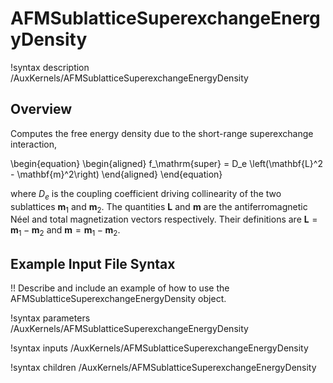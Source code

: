 # AFMSublatticeSuperexchangeEnergyDensity

!syntax description /AuxKernels/AFMSublatticeSuperexchangeEnergyDensity

## Overview

Computes the free energy density due to the short-range superexchange interaction,

\begin{equation}
  \begin{aligned}
    f_\mathrm{super} = D_e \left(\mathbf{L}^2 - \mathbf{m}^2\right)
  \end{aligned}
\end{equation}

where $D_e$ is the coupling coefficient driving collinearity of the two sublattices $\mathbf{m}_1$ and $\mathbf{m}_2$. The quantities $\mathbf{L}$ and $\mathbf{m}$ are the antiferromagnetic Néel and total magnetization vectors respectively. Their definitions are $\mathbf{L} = \mathbf{m}_1 - \mathbf{m}_2$ and $\mathbf{m} = \mathbf{m}_1 - \mathbf{m}_2$.

## Example Input File Syntax

!! Describe and include an example of how to use the AFMSublatticeSuperexchangeEnergyDensity object.

!syntax parameters /AuxKernels/AFMSublatticeSuperexchangeEnergyDensity

!syntax inputs /AuxKernels/AFMSublatticeSuperexchangeEnergyDensity

!syntax children /AuxKernels/AFMSublatticeSuperexchangeEnergyDensity
